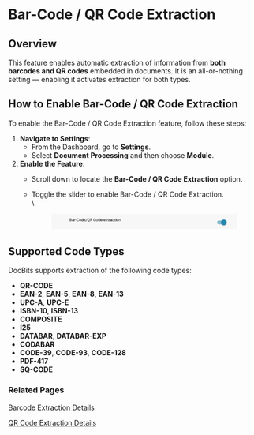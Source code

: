 # Bar-Code / QR Code Extraction

## **Overview**

This feature enables automatic extraction of information from **both barcodes and QR codes** embedded in documents. It is an all-or-nothing setting — enabling it activates extraction for both types.

## How to Enable Bar-Code / QR Code Extraction

To enable the Bar-Code / QR Code Extraction feature, follow these steps:

1. **Navigate to Settings**:
   * From the Dashboard, go to **Settings**.
   * Select **Document Processing** and then choose **Module**.
2. **Enable the Feature**:
   * Scroll down to locate the **Bar-Code / QR Code Extraction** option.
   *   Toggle the slider to enable Bar-Code / QR Code Extraction.\
       \


       <figure><img src="../../../../../.gitbook/assets/image (445).png" alt=""><figcaption></figcaption></figure>

## **Supported Code Types**

DocBits supports extraction of the following code types:

* **QR-CODE**
* **EAN-2**, **EAN-5**, **EAN-8**, **EAN-13**
* **UPC-A**, **UPC-E**
* **ISBN-10**, **ISBN-13**
* **COMPOSITE**
* **I25**&#x20;
* **DATABAR**, **DATABAR-EXP**
* **CODABAR**
* **CODE-39**, **CODE-93**, **CODE-128**
* **PDF-417**
* **SQ-CODE**

### **Related Pages**

[Barcode Extraction Details](bar-code-extractions.md)

[QR Code Extraction Details](swiss-qr-code.md)
